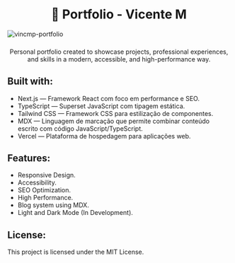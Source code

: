 <h1 align="center">📑 Portfolio - Vicente M</h1>

![vincmp-portfolio](https://socialify.git.ci/vincmp/vincmp-portfolio/image?language=1&name=1&owner=1&pattern=Plus&theme=Auto)

###

<p align="center">Personal portfolio created to showcase projects, professional experiences, and skills in a modern, accessible, and high-performance way.</p>

## Built with:

- Next.js — Framework React com foco em performance e SEO.
- TypeScript — Superset JavaScript com tipagem estática.
- Tailwind CSS — Framework CSS para estilização de componentes.
- MDX — Linguagem de marcação que permite combinar conteúdo escrito com código JavaScript/TypeScript.
- Vercel — Plataforma de hospedagem para aplicações web.

## Features:

- Responsive Design.
- Accessibility.
- SEO Optimization.
- High Performance.
- Blog system using MDX.
- Light and Dark Mode (In Development).

## License:

This project is licensed under the MIT License.

